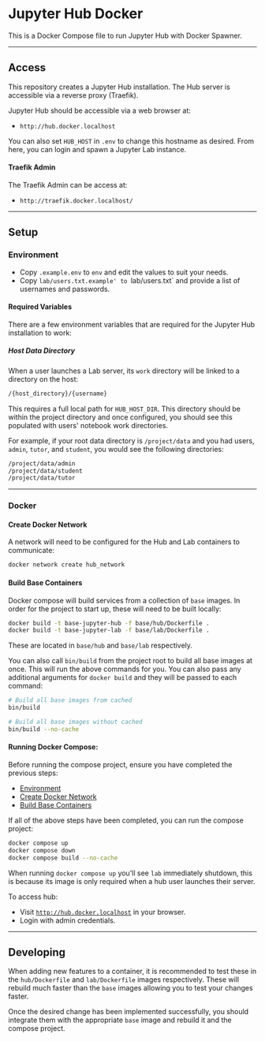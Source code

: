 # Jupyter Hub Docker

This is a Docker Compose file to run Jupyter Hub with Docker Spawner.


---


## Access

This repository creates a Jupyter Hub installation. The Hub server is accessible via a reverse
proxy (Traefik). 

Jupyter Hub should be accessible via a web browser at:

- `http://hub.docker.localhost`

You can also set `HUB_HOST` in `.env` to change this hostname as desired. From here, you can login
and spawn a Jupyter Lab instance.

#### Traefik Admin

The Traefik Admin can be access at:

- `http://traefik.docker.localhost/`


---


## Setup


### Environment

- Copy `.example.env` to `env` and edit the values to suit your needs.
- Copy `lab/users.txt.example' to `lab/users.txt` and provide a list of usernames and passwords.

#### Required Variables

There are a few environment variables that are required for the Jupyter Hub installation to work:

##### Host Data Directory

When a user launches a Lab server, its `work` directory will be linked to a directory on the host:

```bash
/{host_directory}/{username}
```

This requires a full local path for `HUB_HOST_DIR`. This directory should be within the project directory
and once configured, you should see this populated with users' notebook work directories. 

For example, if your root data directory is `/project/data` and you had users, `admin`, `tutor`, 
and `student`, you would see the following directories:

```bash
/project/data/admin
/project/data/student
/project/data/tutor
````


---


### Docker

#### Create Docker Network

A network will need to be configured for the Hub and Lab containers to communicate:

```bash
docker network create hub_network
```


#### Build Base Containers

Docker compose will build services from a collection of `base` images. In order for the project
to start up, these will need to be built locally:

```bash
docker build -t base-jupyter-hub -f base/hub/Dockerfile .
docker build -t base-jupyter-lab -f base/lab/Dockerfile .
```

These are located in `base/hub` and `base/lab` respectively.

You can also call `bin/build` from the project root to build all base images at once. 
This will run the above commands for you. You can also pass any additional arguments 
for `docker build` and they will be passed to each command:

```bash
# Build all base images from cached
bin/build

# Build all base images without cached
bin/build --no-cache
```


#### Running Docker Compose: 

Before running the compose project, ensure you have completed the previous steps:

- [Environment](#environment)
- [Create Docker Network](#create-docker-network)
- [Build Base Containers](#build-base-containers)

If all of the above steps have been completed, you can run the compose project:

```bash
docker compose up
docker compose down
docker compose build --no-cache
```

When running `docker compose up` you'll see `lab` immediately shutdown, this is because its image 
is only required when a hub user launches their server.

To access hub:

- Visit [`http://hub.docker.localhost`](http://hub.docker.localhost) in your browser.
- Login with admin credentials.


---


## Developing

When adding new features to a container, it is recommended to test these in the `hub/Dockerfile` and
`lab/Dockerfile` images respectively. These will rebuild much faster than the `base` images allowing 
you to test your changes faster. 

Once the desired change has been implemented successfully, you should integrate them with the appropriate
`base` image and rebuild it and the compose project.

